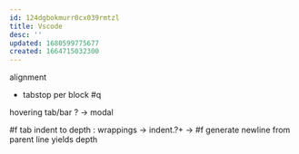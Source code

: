 ```yaml
---
id: 124dgbokmurr0cx039rmtzl
title: Vscode
desc: ''
updated: 1680599775677
created: 1664715032300
---
```


alignment
  - tabstop per block #q

hovering tab/bar ?
  -> modal

#f tab indent to depth
  : wrappings -> indent.?+
  -> #f generate newline from parent line yields depth